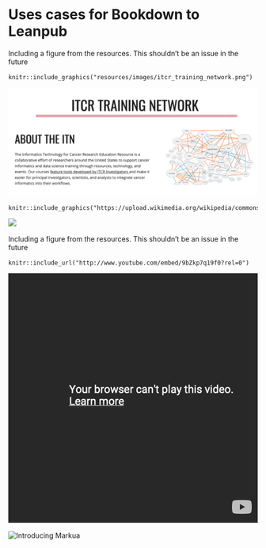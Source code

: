 # Uses cases for Bookdown to Leanpub

Including a figure from the resources. This shouldn’t be an issue in the
future

    knitr::include_graphics("resources/images/itcr_training_network.png")

<img src="resources/images/itcr_training_network.png" width="1555" />

    knitr::include_graphics("https://upload.wikimedia.org/wikipedia/commons/e/e9/Felis_silvestris_silvestris_small_gradual_decrease_of_quality.png")

![](https://upload.wikimedia.org/wikipedia/commons/e/e9/Felis_silvestris_silvestris_small_gradual_decrease_of_quality.png)

Including a figure from the resources. This shouldn’t be an issue in the
future

    knitr::include_url("http://www.youtube.com/embed/9bZkp7q19f0?rel=0")

[![](resources/images/unnamed-chunk-3-1.png)](http://www.youtube.com/embed/9bZkp7q19f0?rel=0)

![Introducing Markua](https://www.youtube.com/watch?t=105&v=VOCYL-FNbr0)
